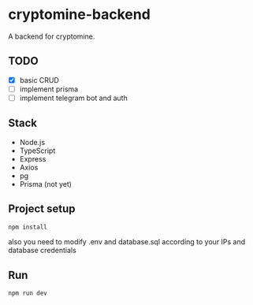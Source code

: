 # cryptomine-backend

A backend for cryptomine.

## TODO
- [x] basic CRUD
- [ ] implement prisma
- [ ] implement telegram bot and auth 

## Stack
- Node.js
- TypeScript
- Express
- Axios
- pg
- Prisma (not yet) 

## Project setup
```sh 
npm install
```
also you need to modify .env and database.sql according to your IPs and database credentials

## Run
```sh
npm run dev
```
